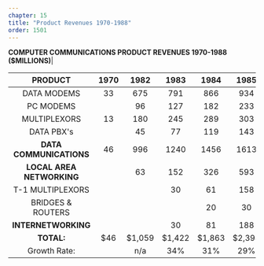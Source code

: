 ```yaml
---
chapter: 15
title: "Product Revenues 1970-1988"
order: 1501
---
```


**COMPUTER COMMUNICATIONS PRODUCT REVENUES 1970-1988 ($MILLIONS)**| 

**PRODUCT**|**1970**|**1982**|**1983**|**1984**|**1985**|**1986**|**1987**|**1988**
:-----:|:-----:|:-----:|:-----:|:-----:|:-----:|:-----:|:-----:|:-----:
DATA MODEMS|33|675|791|866|934|962|993|873
PC MODEMS| |96|127|182|233|281|307|389
MULTIPLEXORS|13|180|245|289|303|319|256|194
DATA PBX's| |45|77|119|143|86|82|80
**DATA COMMUNICATIONS**|46|996|1240|1456|1613|1648|1638|1536
**LOCAL AREA NETWORKING**| |63|152|326|593|913|1675|2820
T-1 MULTIPLEXORS| | |30|61|158|241|309|388
BRIDGES & ROUTERS| | | |20|30|45|90|175
**INTERNETWORKING**| | |30|81|188|286|399|563
**TOTAL:**|$46 |$1,059 |$1,422 |$1,863 |$2,394 |$2,847 |$3,712 |$4,919 
Growth Rate:| |n/a|34%|31%|29%|19%|30%|33%
